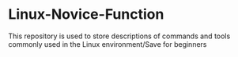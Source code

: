 # Linux-Novice-Function
This repository is used to store descriptions of commands and tools commonly used in the Linux environment/Save for beginners
